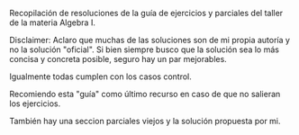 Recopilación de resoluciones de la guía de ejercicios y parciales del taller de la materia Algebra I.

Disclaimer: Aclaro que muchas de las soluciones son de mi propia autoría y no la solución "oficial". Si bien siempre busco que la solución sea lo más concisa y concreta posible, seguro hay un par mejorables.

Igualmente todas cumplen con los casos control.

Recomiendo esta "guía" como último recurso en caso de que no salieran los ejercicios.

También hay una seccion parciales viejos y la solución propuesta por mi.
